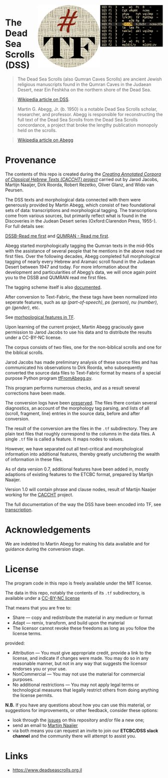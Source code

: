 ﻿<img src="images/dss-logo.png" align="right" width="200"/>
<img src="images/tf.png" align="right" width="200"/>

# The Dead Sea Scrolls (DSS)

> The Dead Sea Scrolls (also Qumran Caves Scrolls) are ancient Jewish religious manuscripts
found in the Qumran Caves in the Judaean Desert,
near Ein Feshkha on the northern shore of the Dead Sea.

> [Wikipedia article on DSS](https://en.m.wikipedia.org/wiki/Dead_Sea_Scrolls).

> Martin G. Abegg, Jr. (b. 1950) is a notable Dead Sea Scrolls scholar,
researcher, and professor.
Abegg is responsible for reconstructing the full text of the Dead Sea Scrolls
from the Dead Sea Scrolls concordance,
a project that broke the lengthy publication monopoly held on the scrolls.

> [Wikipedia article on Abegg](https://en.wikipedia.org/wiki/Martin_Abegg)

# Provenance

The contents of this repo is created during the
[*Creating Annotated Corpora of Classical Hebrew Texts (CACCHT) project*]()
carried out by Jarod Jacobs, Martijn Naaijer, Dirk Roorda, Robert Rezetko, Oliver Glanz, and Wido van Peursen.

The DSS texts and morphological data connected with them were generously provided by Martin Abegg, which consist 
of two foundational sets of data: transcriptions and morphological tagging. The transcriptions come from various 
sources, but primarily reflect what is found in the Discoveries in the Judean Desert series (Oxford:Clarendon Press, 1955-). 
For full details see:

[DSSB-Read me first](assets/readme-dssb.pdf) and
[QUMRAN - Read me first](assets/readme-qumran.pdf).

Abegg started morphologically tagging the Qumran texts in the mid-90s
with the assistance of several people that he mentions in the above read me first files.
Over the following decades, Abegg completed full morphological tagging 
of nearly every Hebrew and Aramaic scroll found in the Judaean Desert between 1947 and today.
For more information about the development and particularities of Abegg’s data,
we will once again point you to the DSSB and QUMRAN read me first files.

The tagging scheme itself is also 
[documented](assets/morph.pdf).

After conversion to Text-Fabric, the these tags have been normalized into seperate features,
such as *sp (part-of-speech)*, *ps (person)*, *nu (number)*, *gn (gender)*, etc.

See [morhpological features in TF](transcription.md#morphological-features).

Upon learning of the current project, Martin Abegg graciously gave permission to Jarod Jacobs to use his data and 
to distribute the results under a CC-BY-NC license.

The corpus consists of two files, one for the non-biblical scrolls and one for the 
biblical scrolls.

Jarod Jacobs has made preliminary analysis of these source files
and has communicated his observations to Dirk Roorda,
who subsequently converted the source data files to Text-Fabric format
by means of a special purpose Python program
[tfFromAbegg.py](../programs/tfFromAbegg.py).

This program performs numerous checks, and as a result several corrections have been made.

The conversion logs have been
[preserved](https://github.com/ETCBC/dss/tree/master/log).
The files there contain several diagnostics, an account of the morphology tag parsing,
and lists of all (scroll, fragment, line) entries in the source data,
before and after conversion.

The result of the conversion are the files in the `.tf` subdirectory.
They are plain text files that roughly correspond to the columns in the data files.
A single `.tf` file is called a feature. It maps nodes to values.

However, we have separated out all text-critical and morphological information into
additional features, thereby greatly uncluttering the wealth of information in these files.

As of data version 0.7, additional features have been added in, mostly adaptions of existing
features to the ETCBC format, prepared by Martijn Naaijer.

Version 1.0 will contain phrase and clause nodes, result of Martijn Naaijer working
for the [CACCHT](https://github.com/ETCBC/CACCHT) project.

The full documentation of the way the DSS have been encoded into TF,
see [transcription](transcription.md).

# Acknowledgements

We are indebted to Martin Abegg for making his data available and for 
guidance during the conversion stage.
 
# License

The program code in this repo is freely available under the MIT license.

The data in this repo, notably the contents of its `.tf` subdirectory, 
is available under a 
[CC-BY-NC license](https://creativecommons.org/licenses/by-nc/4.0/)

That means that you are free to:

*   Share — copy and redistribute the material in any medium or format
*   Adapt — remix, transform, and build upon the material
*   The licensor cannot revoke these freedoms as long as you follow the license terms.

provided:

*   Attribution — You must give appropriate credit, provide a link to the license,
    and indicate if changes were made.
    You may do so in any reasonable manner,
    but not in any way that suggests the licensor endorses you or your use.
*   NonCommercial — You may not use the material for commercial purposes.
*   No additional restrictions — You may not apply legal terms or technological measures
    that legally restrict others from doing anything the license permits.

**N.B.**
If you have any questions about how you can use this material,
or suggestions for improvements, 
or other feedback, consider these options:

*   look through the
    [issues](https://github.com/ETCBC/dss/issues) on this repository and/or file a new one;
*   send an email to [Martijn Naaijer](mailto:martijn.naayer@upcmail.nl)
*   via both means you can request an invite to join our
    **ETCBC/DSS slack channel** and the community there will attempt to assist you.

# Links

* https://www.deadseascrolls.org.il
